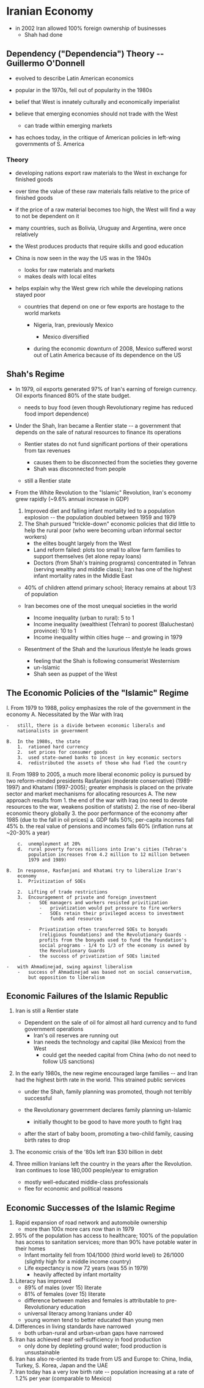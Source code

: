 Iranian Economy
===============

-   in 2002 Iran allowed 100% foreign ownership of businesses
    -   Shah had done

Dependency ("Dependencia") Theory -- Guillermo O'Donnell
--------------------------------------------------------

-   evolved to describe Latin American economics
-   popular in the 1970s, fell out of popularity in the 1980s
-   belief that West is innately culturally and economically imperialist
-   believe that emerging economies should not trade with the West
    -   can trade within emerging markets

-   has echoes today, in the critique of American policies in left-wing
    governments of S. America

### Theory

-   developing nations export raw materials to the West in exchange for
    finished goods
-   over time the value of these raw materials falls relative to the
    price of finished goods
-   if the price of a raw material becomes too high, the West will find
    a way to not be dependent on it

-   many countries, such as Bolivia, Uruguay and Argentina, were once
    relatively

-   the West produces products that require skills and good education

-   China is now seen in the way the US was in the 1940s
    -   looks for raw materials and markets
    -   makes deals with local elites

-   helps explain why the West grew rich while the developing nations
    stayed poor
    -   countries that depend on one or few exports are hostage to the
        world markets
        -   Nigeria, Iran, previously Mexico
            -   Mexico diversified

        -   during the economic downturn of 2008, Mexico suffered worst
            out of Latin America because of its dependence on the US

Shah's Regime
-------------

-   In 1979, oil exports generated 97% of Iran's earning of foreign
    currency. Oil exports financed 80% of the state budget.
    -   needs to buy food (even though Revolutionary regime has reduced
        food import dependence)

-   Under the Shah, Iran became a Rentier state -- a government that
    depends on the sale of natural resources to finance its operations
    -   Rentier states do not fund significant portions of their
        operations from tax revenues
        -   causes them to be disconnected from the societies they
            governe
        -   Shah was disconnected from people

    -   still a Rentier state

-   From the White Revolution to the "Islamic" Revolution, Iran's
    economy grew rapidly (\~9.6% annual increase in GDP)
    1.  Improved diet and falling infant mortality led to a population
        explosion -- the population doubled between 1959 and 1979
    2.  The Shah pursued "trickle-down" economic policies that did
        little to help the rural poor (who were becoming urban informal
        sector workers)
        -   the elites bought largely from the West
        -   Land reform failed: plots too small to allow farm families
            to support themselves (let alone repay loans)
        -   Doctors (from Shah's training programs) concentrated in
            Tehran (serving wealthy and middle class); Iran has one of
            the highest infant mortality rates in the Middle East

    -   40% of children attend primary school; literacy remains at about
        1/3 of population
    -   Iran becomes one of the most unequal societies in the world
        -   Income inequality (urban to rural): 5 to 1
        -   Income inequality (wealthiest (Tehran) to poorest
            (Baluchestan) province): 10 to 1
        -   Income inequality within cities huge -- and growing in 1979

    -   Resentment of the Shah and the luxurious lifestyle he leads
        grows
        -   feeling that the Shah is following consumerist Westernism
        -   un-Islamic
        -   Shah seen as puppet of the West

The Economic Policies of the "Islamic" Regime
---------------------------------------------

I.  From 1979 to 1988, policy emphasizes the role of the government in
    the economy
    A.  Necessitated by the War with Iraq

    -   still, there is a divide between economic liberals and
        nationalists in government

    B.  In the 1980s, the state
        1.  rationed hard currency
        2.  set prices for consumer goods
        3.  used state-owned banks to incest in key economic sectors
        4.  redistributed the assets of those who had fled the country

II. From 1989 to 2005, a much more liberal economic policy is pursued by
    two reform-minded presidents Rasfanjani (moderate conservative)
    (1989-1997) and Khatami (1997-2005); greater emphasis is placed on
    the private sector and market mechanisms for allocating resources
    A.  The new approach results from
        1.  the end of the war with Iraq (no need to devote resources to
            the war, weakens position of statists)
        2.  the rise of neo-liberal economic theory globally
        3.  the poor performance of the economy after 1985 (due to the
            fall in oil prices)
            a.  GDP falls 50%; per-capita incomes fall 45%
            b.  the real value of pensions and incomes falls 60%
                (inflation runs at \~20-30% a year)

        c.  unemployment at 20%
        d.  rural poverty forces millions into Iran's cities (Tehran's
            population increases from 4.2 million to 12 million between
            1979 and 1989)

    B.  In response, Rasfanjani and Khatami try to liberalize Iran's
        economy
        1.  Privitization of SOEs

        2.  Lifting of trade restrictions
        3.  Encouragement of private and foreign investment
            -   SOE managers and workers resisted privitization
                -   privatization would put pressure to fire workers
                -   SOEs retain their privileged access to investment
                    funds and resources

            -   Privatization often transferred SOEs to bonyads
                (religious foundations) and the Revolutionary Guards -
                profits from the bonyads used to fund the foundation's
                social programs - 1/4 to 1/3 of the economy is owned by
                the Revolutionary Guards
            -   the success of privatization of SOEs limited

    -   with Ahmadinejad, swing against liberalism
        -   success of Ahmadinejad was based not on social conservatism,
            but opposition to liberalism

Economic Failures of the Islamic Republic
-----------------------------------------

1.  Iran is still a Rentier state
    -   Dependent on the sale of oil for almost all hard currency and to
        fund government operations
        -   Iran's oil reserves are running out
        -   Iran needs the technology and capital (like Mexico) from the
            West
            -   could get the needed capital from China (who do not need
                to follow US sanctions)

2.  In the early 1980s, the new regime encouraged large families -- and
    Iran had the highest birth rate in the world. This strained public
    services
    -   under the Shah, family planning was promoted, though not terribly
        successful
    -   the Revolutionary government declares family planning un-Islamic
        -   initially thought to be good to have more youth to fight
            Iraq

    -   after the start of baby boom, promoting a two-child family,
        causing birth rates to drop

3.  The economic crisis of the '80s left Iran \$30 billion in debt
4.  Three million Iranians left the country in the years after the
    Revolution. Iran continues to lose 180,000 people/year to emigration
    -   mostly well-educated middle-class professionals
    -   flee for economic and political reasons

Economic Successes of the Islamic Regime
----------------------------------------

1. Rapid expansion of road network and automobile ownership
    - more than 100x more cars now than in 1979
2. 95% of the population has access to healthcare; 100% of the population has access to sanitation services; more than 90% have potable water in their homes
    - Infant mortality fell from 104/1000 (third world level) to 26/1000 (slightly high for a middle income country)
    - Life expectancy is now 72 years (was 55 in 1979)
        - heavily affected by infant mortality
3. Literacy has improved
    - 89% of males (over 15) literate
    - 81% of females (over 15) literate
    - difference between males and females is attributable to pre-Revolutionary education
    - universal literacy among Iranians under 40
    - young women tend to better educated than young men
4. Differences in living standards have narrowed
    - both urban-rural and urban-urban gaps have narrowed
5. Iran has achieved near self-sufficiency in food production
    - only done by depleting ground water; food production is unsustainable
6. Iran has also re-oriented its trade from US and Europe to: China, India, Turkey, S. Korea, Japan and the UAE
7. Iran today has a very low birth rate -- population increasing at a rate of 1.2% per year (comparable to Mexico)
